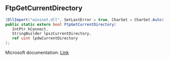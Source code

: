 ## FtpGetCurrentDirectory

```csharp
[DllImport("wininet.dll", SetLastError = true, CharSet = CharSet.Auto)]
public static extern bool FtpGetCurrentDirectory(
   IntPtr hConnect,
   StringBuilder lpszCurrentDirectory,
   ref uint lpdwCurrentDirectory
);
```

Microsoft documentation: [Link](https://docs.microsoft.com/en-us/windows/win32/api/wininet/nf-wininet-ftpgetcurrentdirectorya)
